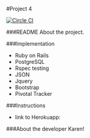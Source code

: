 #Project 4

[![Circle CI](https://circleci.com/gh/egggkim/project4.svg?style=svg)](https://circleci.com/gh/egggkim/project4)

###README
About the project.


###Implementation
* Ruby on Rails
* PostgreSQL
* Rspec testing
* JSON
* Jquery
* Bootstrap
* Pivotal Tracker

###Instructions
* link to Herokuapp: 

###About the developer
Karen! 